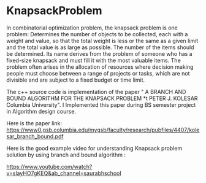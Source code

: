 # KnapsackProblem

In combinatorial optimization problem, the knapsack problem is one problem: Determines the number of objects to be collected, each with a weight and value, so that the total weight is less or the same as a given limit and the total value is as large as possible. The number of the items should be determined. Its name derives from the problem of someone who has a fixed-size knapsack and must fill it with the most valuable items. The problem often arises in the allocation of resources where decision making people must choose between a range of projects or tasks, which are not divisible and are subject to a fixed budget or time limit.

The c++ source code is implementation of the paper " A BRANCH AND BOUND ALGORITHM FOR THE KNAPSACK PROBLEM *t PETER J. KOLESAR Columbia University". I Implemented this paper during BS semester project in Algorithm design course.

Here is the paper link:
https://www0.gsb.columbia.edu/mygsb/faculty/research/pubfiles/4407/kolesar_branch_bound.pdf

Here is the good example video for understanding Knapsack problem solution by using branch and bound algorithm :

https://www.youtube.com/watch?v=slayHO7gKEQ&ab_channel=saurabhschool


